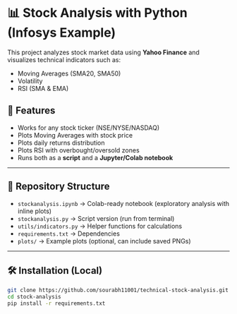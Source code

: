 # 📊 Stock Analysis with Python (Infosys Example)

This project analyzes stock market data using **Yahoo Finance** and visualizes technical indicators such as:
- Moving Averages (SMA20, SMA50)
- Volatility
- RSI (SMA & EMA)

## 🚀 Features
- Works for any stock ticker (NSE/NYSE/NASDAQ)
- Plots Moving Averages with stock price
- Plots daily returns distribution
- Plots RSI with overbought/oversold zones
- Runs both as a **script** and a **Jupyter/Colab notebook**

---

## 📂 Repository Structure
- `stockanalysis.ipynb` → Colab-ready notebook (exploratory analysis with inline plots)
- `stockanalysis.py` → Script version (run from terminal)
- `utils/indicators.py` → Helper functions for calculations
- `requirements.txt` → Dependencies
- `plots/` → Example plots (optional, can include saved PNGs)

---

## 🛠️ Installation (Local)
```bash
git clone https://github.com/sourabh11001/technical-stock-analysis.git
cd stock-analysis
pip install -r requirements.txt

